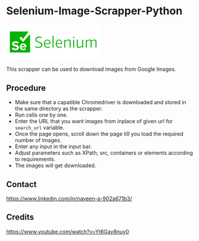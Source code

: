 # Selenium-Image-Scrapper-Python

<img src='https://github.com/navi1910/Selenium-Image-Scrapper-Python/blob/master/selenium%20logo.png' width=50% height=50%>

This scrapper can be used to download images from Google Images.

## Procedure
- Make sure that a capatible Chromedriver is downloaded and stored in the same directory as the scrapper.
- Run cells one by one.
- Enter the URL that you want images from inplace of given url for `search_url` variable.
- Once the page opens, scroll down the page till you load the required number of Images.
- Enter any input in the input bar.
- Adjust parameters such as XPath, src, containers or elements according to requirements.
- The images will get downloaded.

## Contact
https://www.linkedin.com/in/naveen-a-902a671b3/

## Credits
https://www.youtube.com/watch?v=Yt6Gay8nuy0
